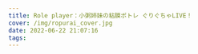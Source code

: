 ```yaml
---
title: Role player：小粥姉妹の粘膜ポトレ ぐりぐちゃLIVE！
cover: /img/ropurai_cover.jpg
date: 2022-06-22 21:07:16
tags:
---
```

